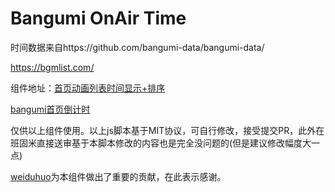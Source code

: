 # Bangumi OnAir Time

时间数据来自https://github.com/bangumi-data/bangumi-data/

https://bgmlist.com/

组件地址：[首页动画列表时间显示+排序](https://bgm.tv/dev/app/3795)

[bangumi首页倒计时](https://bgm.tv/dev/app/3769)

仅供以上组件使用。以上js脚本基于MIT协议，可自行修改，接受提交PR，此外在班固米直接送审基于本脚本修改的内容也是完全没问题的(但是建议修改幅度大一点)

[weiduhuo](https://github.com/weiduhuo)为本组件做出了重要的贡献，在此表示感谢。
